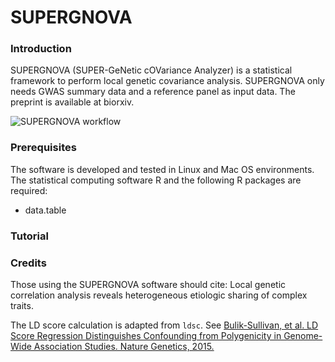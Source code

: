 # SUPERGNOVA

### Introduction

SUPERGNOVA (SUPER-GeNetic cOVariance Analyzer) is a statistical framework to perform local genetic covariance analysis. SUPERGNOVA only needs GWAS summary data and a reference panel as input data. The preprint is available at biorxiv.

![SUPERGNOVA workflow](https://github.com/qlu-lab/SUPERGNOVA/blob/master/Fig/Figure1.png)

### Prerequisites

The software is developed and tested in Linux and Mac OS environments. The statistical computing software R and the following R packages are required:

* data.table

### Tutorial

### Credits

Those using the SUPERGNOVA software should cite: Local genetic correlation analysis reveals heterogeneous etiologic sharing of complex traits.

The LD score calculation is adapted from `ldsc`. See [Bulik-Sullivan, et al. LD Score Regression Distinguishes Confounding from Polygenicity in Genome-Wide Association Studies.
Nature Genetics, 2015.](http://www.nature.com/ng/journal/vaop/ncurrent/full/ng.3211.html)